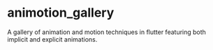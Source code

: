 # animotion_gallery

A gallery of animation and motion techniques in flutter featuring both implicit and explicit animations.
